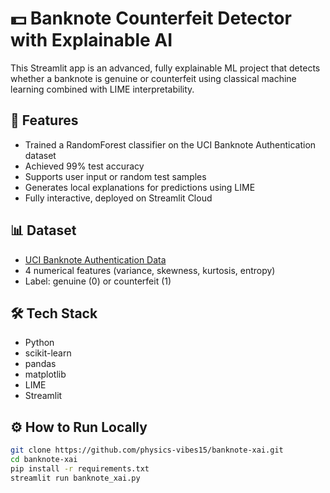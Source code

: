 # 💵 Banknote Counterfeit Detector with Explainable AI

This Streamlit app is an advanced, fully explainable ML project that detects whether a banknote is genuine or counterfeit using classical machine learning combined with LIME interpretability.

## 🚀 Features

- Trained a RandomForest classifier on the UCI Banknote Authentication dataset
- Achieved 99% test accuracy
- Supports user input or random test samples
- Generates local explanations for predictions using LIME
- Fully interactive, deployed on Streamlit Cloud

## 📊 Dataset

- [UCI Banknote Authentication Data](https://archive.ics.uci.edu/ml/datasets/banknote+authentication)
- 4 numerical features (variance, skewness, kurtosis, entropy)
- Label: genuine (0) or counterfeit (1)

## 🛠️ Tech Stack

- Python
- scikit-learn
- pandas
- matplotlib
- LIME
- Streamlit

## ⚙️ How to Run Locally

```bash
git clone https://github.com/physics-vibes15/banknote-xai.git
cd banknote-xai
pip install -r requirements.txt
streamlit run banknote_xai.py
